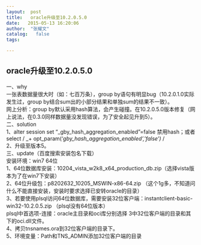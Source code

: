 ```yaml
---
layout:  post
title:   oracle升级至10.2.0.5.0
date:   2015-05-13 16:20:06
author:  "张耀文"
catalog:   false
tags:

---
```

##  **oracle升级至10.2.0.5.0**

一、why  
一张表数据量很大时（如：七百万条），group by语句有明显bug（10.2.0.1.0实际发生过，group
by结合sum出的小部分结果和单独sum的结果不一致）。  
网上分析：group
by默认采用hash算法，会产生碰撞。在10.2.0.5.0版本修复（网上说法，在0.3.0同样数据量没发现错误，为了安全起见升到5）。  
二、solution  
1、alter session set “_gby_hash_aggregation_enabled”=false 禁用hash；或者select /
_\+ opt_param(‘_gby_hash_aggregation_enabled’,’false’)_ /  
2、升级至版本5。  
三、update（百度搜索安装包名下载）  
安装环境：win7 64位  
1、64位数据库安装：10204_vista_w2k8_x64_production_db.zip（选择vista版本为了在win7下安装）  
2、64位升级包：p8202632_10205_MSWIN-x86-64.zip
（这个1g多，不知道问什么不能直接安装，安装时要求选择已安转oracle的目录）  
3、若要使用plsql访问64位数据库，需要安装32位客户端：instantclient-basic-win32-10.2.0.5.zip
（plsql没有64位版本）  
plsql中首选项-连接：oracle主目录和oci库分别选择 3中32位客户端的目录和其下的oci.dll文件。  
4、拷贝tnsnames.ora到32位客户端的目录下。  
5、环境变量：Path和TNS_ADMIN添加32位客户端的目录

